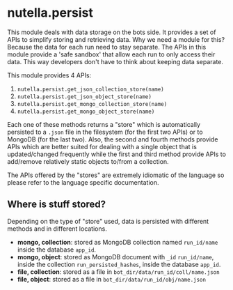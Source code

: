 
# nutella.persist
This module deals with data storage on the bots side. It provides a set of APIs to simplify storing and retrieving data. Why we need a module for this? Because the data for each run need to stay separate. The APIs in this module provide a 'safe sandbox' that allow each run to only access their data. This way developers don't have to think about keeping data separate.

This module provides 4 APIs:
1. `nutella.persist.get_json_collection_store(name)`
2. `nutella.persist.get_json_object_store(name)`
3. `nutella.persist.get_mongo_collection_store(name)`
4. `nutella.persist.get_mongo_object_store(name)`

Each one of these methods returns a "store" which is automatically persisted to a `.json` file in the filesystem (for the first two APIs) or to MongoDB (for the last two). Also, the second and fourth methods provide APIs which are better suited for dealing with a single object that is updated/changed frequently while the first and third method provide APIs to add/remove relatively static objects to/from a collection.

The APIs offered by the "stores" are extremely idiomatic of the language so please refer to the language specific documentation.


## Where is stuff stored?
Depending on the type of "store" used, data is persisted with different methods and in different locations.

- **mongo, collection**: stored as MongoDB collection named `run_id/name` inside the database `app_id`.
- **mongo, object**: stored as MongoDB document with `_id` `run_id/name`, inside the collection `run_persisted_hashes`, inside the database `app_id`. 
- **file, collection**: stored as a file in `bot_dir/data/run_id/coll/name.json`
- **file, object**:  stored as a file in `bot_dir/data/run_id/obj/name.json`




